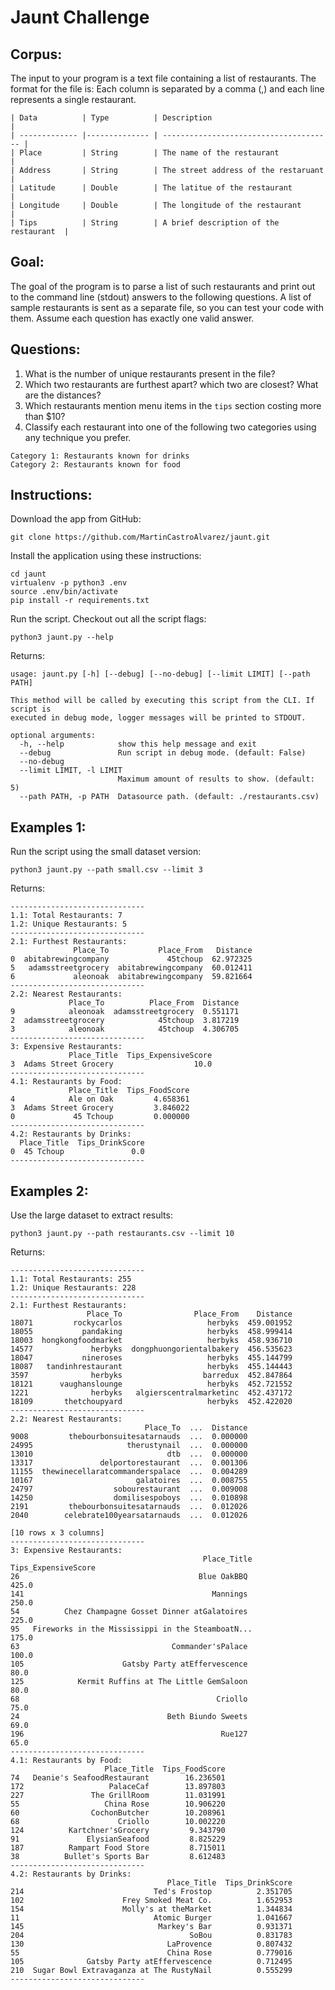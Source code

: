 # Jaunt Challenge

## Corpus:
The input to your program is a text file containing a list of restaurants. The format for the file is:
Each column is separated by a comma (,) and each line represents a single restaurant. 
```
| Data          | Type          | Description                            |
| ------------- |-------------- | -------------------------------------- |
| Place         | String        | The name of the restaurant             |
| Address       | String        | The street address of the restaruant   |
| Latitude      | Double        | The latitue of the restaurant          |
| Longitude     | Double        | The longitude of the restaurant        |
| Tips          | String        | A brief description of the restaurant  |
```

## Goal:
The goal of the program is to parse a list of such restaurants and print out to the command line (stdout) answers to the following questions. A list of sample restaurants is sent as a separate file, so you can test your code with them. Assume each question has exactly one valid answer.

## Questions:
1. What is the number of unique restaurants present in the file?
2. Which two restaurants are furthest apart?  which two are closest?  What are the distances?
3. Which restaurants mention menu items in the `tips` section costing more than $10?
4. Classify each restaurant into one of the following two categories using any technique you prefer.
```
Category 1: Restaurants known for drinks
Category 2: Restaurants known for food
```

## Instructions:
Download the app from GitHub:
```
git clone https://github.com/MartinCastroAlvarez/jaunt.git
```
Install the application using these instructions:
```
cd jaunt
virtualenv -p python3 .env
source .env/bin/activate
pip install -r requirements.txt
```
Run the script. Checkout out all the script flags:
```
python3 jaunt.py --help
```
Returns:
```
usage: jaunt.py [-h] [--debug] [--no-debug] [--limit LIMIT] [--path PATH]

This method will be called by executing this script from the CLI. If script is
executed in debug mode, logger messages will be printed to STDOUT.

optional arguments:
  -h, --help            show this help message and exit
  --debug               Run script in debug mode. (default: False)
  --no-debug
  --limit LIMIT, -l LIMIT
                        Maximum amount of results to show. (default: 5)
  --path PATH, -p PATH  Datasource path. (default: ./restaurants.csv)
```

## Examples 1:
Run the script using the small dataset version:
```
python3 jaunt.py --path small.csv --limit 3
```
Returns:
```
------------------------------
1.1: Total Restaurants: 7
1.2: Unique Restaurants: 5
------------------------------
2.1: Furthest Restaurants:
              Place_To           Place_From   Distance
0  abitabrewingcompany             45tchoup  62.972325
5   adamsstreetgrocery  abitabrewingcompany  60.012411
6             aleonoak  abitabrewingcompany  59.821664
------------------------------
2.2: Nearest Restaurants:
             Place_To          Place_From  Distance
9            aleonoak  adamsstreetgrocery  0.551171
2  adamsstreetgrocery            45tchoup  3.817219
3            aleonoak            45tchoup  4.306705
------------------------------
3: Expensive Restaurants:
             Place_Title  Tips_ExpensiveScore
3  Adams Street Grocery                  10.0
------------------------------
4.1: Restaurants by Food:
             Place_Title  Tips_FoodScore
4            Ale on Oak         4.658361
3  Adams Street Grocery         3.846022
0             45 Tchoup         0.000000
------------------------------
4.2: Restaurants by Drinks:
  Place_Title  Tips_DrinkScore
0  45 Tchoup               0.0
------------------------------
```

## Examples 2:
Use the large dataset to extract results:
```
python3 jaunt.py --path restaurants.csv --limit 10
```
Returns:
```
------------------------------
1.1: Total Restaurants: 255
1.2: Unique Restaurants: 228
------------------------------
2.1: Furthest Restaurants:
                 Place_To                Place_From    Distance
18071         rockycarlos                   herbyks  459.001952
18055           pandaking                   herbyks  458.999414
18003  hongkongfoodmarket                   herbyks  458.936710
14577             herbyks  dongphuongorientalbakery  456.535623
18047           nineroses                   herbyks  455.144799
18087   tandinhrestaurant                   herbyks  455.144443
3597              herbyks                  barredux  452.847864
18121      vaughanslounge                   herbyks  452.721552
1221              herbyks   algierscentralmarketinc  452.437172
18109       thetchoupyard                   herbyks  452.422020
------------------------------
2.2: Nearest Restaurants:
                              Place_To  ...  Distance
9008         thebourbonsuitesatarnauds  ...  0.000000
24995                     therustynail  ...  0.000000
13010                              dtb  ...  0.000000
13317               delportorestaurant  ...  0.001306
11155  thewinecellaratcommanderspalace  ...  0.004289
10167                       galatoires  ...  0.008755
24797                  sobourestaurant  ...  0.009008
14250                  domilisespoboys  ...  0.010898
2191         thebourbonsuitesatarnauds  ...  0.012026
2040        celebrate100yearsatarnauds  ...  0.012026

[10 rows x 3 columns]
------------------------------
3: Expensive Restaurants:
                                           Place_Title  Tips_ExpensiveScore
26                                        Blue OakBBQ                 425.0
141                                          Mannings                 250.0
54          Chez Champagne Gosset Dinner atGalatoires                 225.0
95   Fireworks in the Mississippi in the SteamboatN...                175.0
63                                  Commander'sPalace                 100.0
105                      Gatsby Party atEffervescence                  80.0
125            Kermit Ruffins at The Little GemSaloon                  80.0
68                                            Criollo                  75.0
24                                 Beth Biundo Sweets                  69.0
196                                            Rue127                  65.0
------------------------------
4.1: Restaurants by Food:
                     Place_Title  Tips_FoodScore
74   Deanie's SeafoodRestaurant        16.236501
172                   PalaceCaf        13.897803
227               The GrillRoom        11.031991
55                   China Rose        10.906220
60                CochonButcher        10.208961
68                      Criollo        10.002220
124          Kartchner'sGrocery         9.343790
91               ElysianSeafood         8.825229
187          Rampart Food Store         8.715011
38          Bullet's Sports Bar         8.612483
------------------------------
4.2: Restaurants by Drinks:
                                   Place_Title  Tips_DrinkScore
214                             Ted's Frostop          2.351705
102                      Frey Smoked Meat Co.          1.652953
154                      Molly's at theMarket          1.344834
11                              Atomic Burger          1.041667
145                              Markey's Bar          0.931371
204                                     SoBou          0.831783
130                                LaProvence          0.807432
55                                 China Rose          0.779016
105              Gatsby Party atEffervescence          0.712495
210  Sugar Bowl Extravaganza at The RustyNail          0.555299
------------------------------
```
